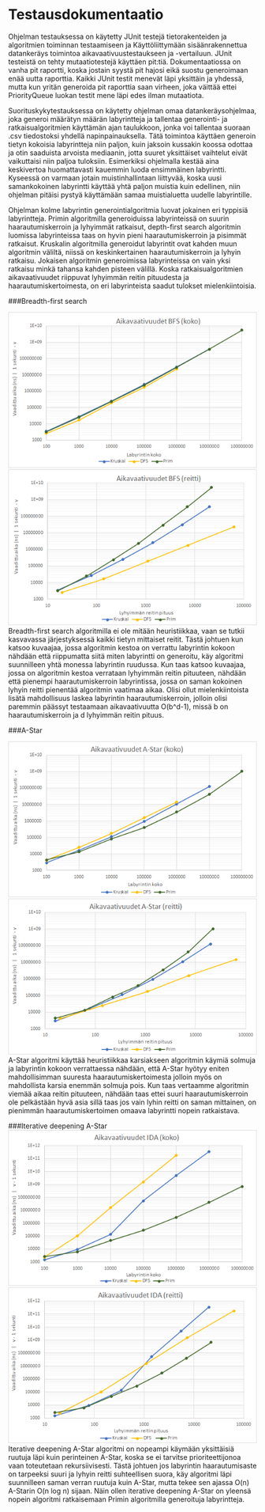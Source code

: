 # Testausdokumentaatio

Ohjelman testauksessa on käytetty JUnit testejä tietorakenteiden ja algoritmien toiminnan testaamiseen ja Käyttöliittymään sisäänrakennettua datankeräys toimintoa aikavaativuustestaukseen ja -vertailuun. JUnit testeistä on tehty mutaatiotestejä käyttäen pit:tiä. Dokumentaatiossa on vanha pit raportti, koska jostain syystä pit hajosi eikä suostu generoimaan enää uutta raporttia. Kaikki JUnit testit menevät läpi yksittäin ja yhdessä, mutta kun yritän generoida pit raporttia saan virheen, joka väittää ettei PriorityQueue luokan testit mene läpi edes ilman mutaatiota.  
  
Suorituskykytestauksessa on käytetty ohjelman omaa datankeräysohjelmaa, joka generoi määrätyn määrän labyrintteja ja tallentaa generointi- ja ratkaisualgoritmien käyttämän ajan taulukkoon, jonka voi tallentaa suoraan .csv tiedostoksi yhdellä napinpainauksella. Tätä toimintoa käyttäen generoin tietyn kokoisia labyrintteja niin paljon, kuin jaksoin kussakin koossa odottaa ja otin saaduista arvoista mediaanin, jotta suuret yksittäiset vaihtelut eivät vaikuttaisi niin paljoa tuloksiin. Esimerkiksi ohjelmalla kestää aina keskivertoa huomattavasti kauemmin luoda ensimmäinen labyrintti. Kyseessä on varmaan jotain muistinhallintaan liittyvää, koska uusi samankokoinen labyrintti käyttää yhtä paljon muistia kuin edellinen, niin ohjelman pitäisi pystyä käyttämään samaa muistialuetta uudelle labyrintille.  
  
Ohjelman kolme labyrintin generointialgoritmia luovat jokainen eri typpisiä labyrintteja. Primin algoritmilla generoiduissa labyrinteissä on suurin haarautumiskerroin ja lyhyimmät ratkaisut, depth-first search algoritmin luomissa labyrinteissa taas on hyvin pieni haarautumiskerroin ja pisimmät ratkaisut. Kruskalin algoritmilla generoidut labyrintit ovat kahden muun algoritmin väliltä, niissä on keskinkertainen haarautumiskerroin ja lyhyin ratkaisu. Jokaisen algoritmin generoimissa labyrinteissa on vain yksi ratkaisu minkä tahansa kahden pisteen välillä. Koska ratkaisualgoritmien aikavaativuudet riippuvat lyhyimmän reitin pituudesta ja haarautumiskertoimesta, on eri labyrinteista saadut tulokset mielenkiintoisia.

###Breadth-first search

![BFS](https://github.com/joonasil/labyrintin-ratkaisija/blob/master/Dokumentaatio/Kuvia/BFSKoko.png)
![BFS](https://github.com/joonasil/labyrintin-ratkaisija/blob/master/Dokumentaatio/Kuvia/BFSReitti.png)  
Breadth-first search algoritmilla ei ole mitään heuristiikkaa, vaan se tutkii kasvavassa järjestyksessä kaikki tietyn mittaiset reitit. Tästä johtuen kun katsoo kuvaajaa, jossa algoritmin kestoa on verrattu labyrintin kokoon nähdään että riippumatta siitä miten labyrintti on generoitu, käy algoritmi suunnilleen yhtä monessa labyrintin ruudussa. Kun taas katsoo kuvaajaa, jossa on algoritmin kestoa verrataan lyhyimmän reitin pituuteen, nähdään että pienempi haarautumiskerroin labyrintissa, jossa on saman kokoinen lyhyin reitti pienentää algoritmin vaatimaa aikaa. Olisi ollut mielenkiintoista lisätä mahdollisuus laskea labyrintin haarautumiskerroin, jolloin olisi paremmin päässyt testaamaan aikavaativuutta O(b^d-1), missä b on haarautumiskerroin ja d lyhyimmän reitin pituus.  

###A-Star

![A-Star](https://github.com/joonasil/labyrintin-ratkaisija/blob/master/Dokumentaatio/Kuvia/AStarKoko.png)
![A-Star](https://github.com/joonasil/labyrintin-ratkaisija/blob/master/Dokumentaatio/Kuvia/AStarReitti.png)  
A-Star algoritmi käyttää heuristiikkaa karsiakseen algoritmin käymiä solmuja ja labyrintin kokoon verrattaessa nähdään, että A-Star hyötyy eniten mahdollisimman suuresta haarautumiskertoimesta jolloin myös on mahdollista karsia enemmän solmuja pois. Kun taas vertaamme algoritmin viemää aikaa reitin pituuteen, nähdään taas ettei suuri haarautumiskerroin ole pelkästään hyvä asia sillä taas jos vain lyhin reitti on saman mittainen, on pienimmän haarautumiskertoimen omaava labyrintti nopein ratkaistava.

###Iterative deepening A-Star
![IDA](https://github.com/joonasil/labyrintin-ratkaisija/blob/master/Dokumentaatio/Kuvia/IDAKoko.png)
![IDA](https://github.com/joonasil/labyrintin-ratkaisija/blob/master/Dokumentaatio/Kuvia/IDAReitti.png)  
Iterative deepening A-Star algoritmi on nopeampi käymään yksittäisiä ruutuja läpi kuin perinteinen A-Star, koska se ei tarvitse prioriteettijonoa vaan toteutetaan rekursiivisesti. Tästä johtuen jos labyrintin haarautumisaste on tarpeeksi suuri ja lyhyin reitti suhteellisen suora, käy algoritmi läpi suunnilleen saman verran ruutuja kuin A-Star, mutta tekee sen ajassa O(n) A-Starin O(n log n) sijaan. Näin ollen iterative deepening A-Star on yleensä nopein algoritmi ratkaisemaan Primin algoritmilla generoituja labyrintteja. 
